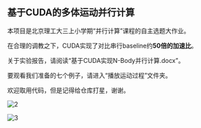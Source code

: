 ## 基于CUDA的多体运动并行计算

本项目是北京理工大三上小学期“并行计算”课程的自主选题大作业。

在合理的调教之下，CUDA实现了对比串行baseline约**50倍的加速比**。

关于实验报告，请阅读“基于CUDA实现N-Body并行计算.docx”。

要观看我们准备的七个例子，请进入“播放运动过程”文件夹。

欢迎取用代码，但是记得给仓库打星，谢谢。

![2](https://github.com/pechpo/CUDA-Nbody-Simulation/assets/88359766/3bff3d0d-e915-45ad-95d6-4d06f167993d)

![3](https://github.com/pechpo/CUDA-Nbody-Simulation/assets/88359766/cab5a861-0106-49be-ae5c-7fa23132df06)
